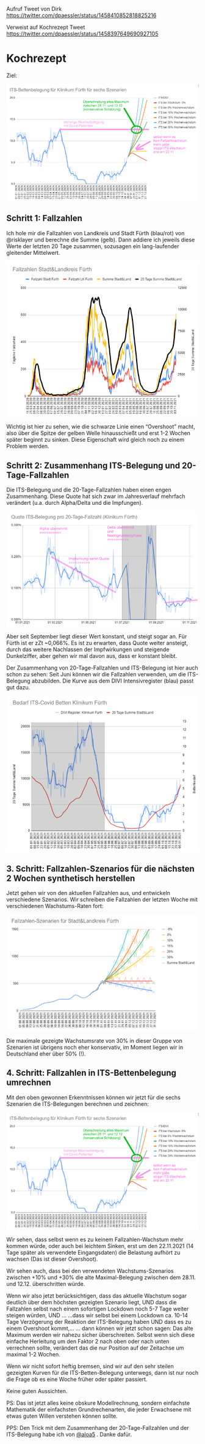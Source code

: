 Aufruf Tweet von Dirk
https://twitter.com/dpaessler/status/1458410852818825216

Verweist auf Kochrezept Tweet
https://twitter.com/dpaessler/status/1458397649690927105


# Kochrezept

Ziel:

![0](0.png)

## Schritt 1: Fallzahlen
Ich hole mir die Fallzahlen von Landkreis und Stadt Fürth (blau/rot) von @risklayer
 und berechne die Summe (gelb). Dann addiere ich jeweils diese Werte der letzten 20 Tage zusammen, sozusagen ein lang-laufender gleitender Mittelwert.

![1](1.png)

Wichtig ist hier zu sehen, wie die schwarze Linie einen “Overshoot” macht, also über die Spitze der gelben Welle hinausschießt und erst 1-2 Wochen später beginnt zu sinken. Diese Eigenschaft wird gleich noch zu einem Problem werden.


## Schritt 2: Zusammenhang ITS-Belegung und 20-Tage-Fallzahlen
Die ITS-Belegung und die 20-Tage-Fallzahlen haben einen engen Zusammenhang. Diese Quote hat sich zwar im Jahresverlauf mehrfach verändert (u.a. durch Alpha/Delta und die Impfungen).

![2](2.png)

Aber seit September liegt dieser Wert konstant, und steigt sogar an. Für Fürth ist er zZt ~0,066%. Es ist zu erwarten, dass Quote weiter ansteigt, durch das weitere Nachlassen der Impfwirkungen und steigende Dunkelziffer, aber gehen wir mal davon aus, dass er konstant bleibt.

Der Zusammenhang von 20-Tage-Fallzahlen und ITS-Belegung ist hier auch schon zu sehen: Seit Juni können wir die Fallzahlen verwenden, um die ITS-Belegung abzubilden. Die Kurve aus dem DIVI Intensivregister (blau) passt gut dazu.

![3](3.png)



## 3. Schritt: Fallzahlen-Szenarios für die nächsten 2 Wochen synthetisch herstellen
Jetzt gehen wir von den aktuellen Fallzahlen aus, und entwickeln verschiedene Szenarios. Wir schreiben die Fallzahlen der letzten Woche mit verschiedenen Wachstums-Raten fort:

![4](4.png)

Die maximale gezeigte Wachstumsrate von 30% in dieser Gruppe von Szenarien ist übrigens noch eher konservativ, im Moment liegen wir in Deutschland eher über 50% (!).

## 4. Schritt: Fallzahlen in ITS-Bettenbelegung umrechnen
Mit den oben gewonnen Erkenntnissen können wir jetzt für die sechs Szenarien die ITS-Belegungen berechnen und zeichnen:

![5](5.png)

Wir sehen, dass selbst wenn es zu keinem Fallzahlen-Wachstum mehr kommen würde, oder auch bei leichtem Sinken, erst um den 22.11.2021 (14 Tage später als verwendete Eingangsdaten) die Belastung aufhört zu wachsen (Das ist dieser Overshoot).

Wir sehen auch, dass bei den verwendeten Wachstums-Szenarios zwischen +10% und +30% die alte Maximal-Belegung zwischen dem 28.11. und 12.12. überschritten würde.

Wenn wir also jetzt berücksichtigen, dass das aktuelle Wachstum sogar deutlich über dem höchsten gezeigten Szenario liegt, UND dass die Fallzahlen selbst nach einem sofortigen Lockdown noch 5-7 Tage weiter steigen würden, UND ...
...dass wir selbst bei einem Lockdown ca. 10-14 Tage Verzögerung der Reaktion der ITS-Belegung haben
UND dass es zu einem Overshoot kommt,...
... dann können wir jetzt schon sagen: Das alte Maximum werden wir nahezu sicher überschreiten. Selbst wenn sich diese einfache Herleitung um den Faktor 2 nach oben oder nach unten verrechnen sollte, verändert das die nur Position auf der Zeitachse um maximal 1-2 Wochen.

Wenn wir nicht sofort heftig bremsen, sind wir auf den sehr steilen gezeigten Kurven für die ITS-Betten-Belegung unterwegs, dann ist nur noch die Frage ob es eine Woche früher oder später passiert.

Keine guten Aussichten.

PS: Das ist jetzt alles keine obskure Modellrechnung, sondern einfachste Mathematik der einfachsten Grundrechenarten, die jeder Erwachsene mit etwas guten Willen verstehen können sollte. 

PPS: Den Trick mit dem Zusammenhang der 20-Tage-Fallzahlen und der ITS-Belegung habe ich von [@aloa5](https://twitter.com/aloa5)
. Danke dafür.
